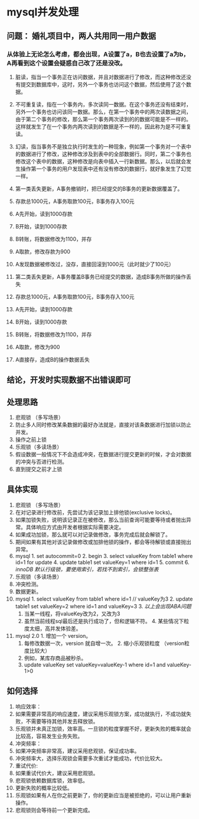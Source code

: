 # mysql并发处理

## 问题： 婚礼项目中，两人共用同一用户数据

### 从体验上无论怎么考虑，都会出现，A设置了a，B也去设置了a为b，A再看到这个设置会疑惑自己改了还是没改。

1. 脏读，指当一个事务正在访问数据，并且对数据进行了修改，而这种修改还没有提交到数据库中，这时，另外一个事务也访问这个数据，然后使用了这个数据。

2. 不可重复读，指在一个事务内，多次读同一数据。在这个事务还没有结束时，另外一个事务也访问该同一数据。那么，在第一个事务中的两次读数据之间，由于第二个事务的修改，那么第一个事务两次读到的的数据可能是不一样的。这样就发生了在一个事务内两次读到的数据是不一样的，因此称为是不可重复读。

3. 幻读，指当事务不是独立执行时发生的一种现象，例如第一个事务对一个表中的数据进行了修改，这种修改涉及到表中的全部数据行。同时，第二个事务也修改这个表中的数据，这种修改是向表中插入一行新数据。那么，以后就会发生操作第一个事务的用户发现表中还有没有修改的数据行，就好象发生了幻觉一样。

4. 第一类丢失更新，A事务撤销时，把已经提交的B事务的更新数据覆盖了。
  1. 存款总1000元，A事务取款100元，B事务存入100元
  2. A先开始，读到1000存款
  3. B开始，读到1000存款
  4. B转账，将数据修改为1100，并存
  5. A取款，修改存款为900
  6. A发现数据被修改过，没存，直接回滚到1000元（此时就少了100元）

5. 第二类丢失更新，A事务覆盖B事务已经提交的数据，造成B事务所做的操作丢失 
  1. 存款总1000元，A事务取款100元，B事务存入100元 
  2. A先开始，读到1000存款
  3. B开始，读到1000存款
  4. B转账，将数据修改为1100，并存
  5. A取款，修改为900
  6. A直接存，造成B的操作数据丢失

## 结论，开发时实现数据不出错误即可

## 处理思路

1. 悲观锁 （多写场景）
  1. 防止多人同时修改某条数据的最好办法就是，直接对该条数据进行加锁以防止并发。
  1. 操作之前上锁
1. 乐观锁（多读场景）
  1. 假设数据一般情况下不会造成冲突，在数据进行提交更新的时候，才会对数据的冲突与否进行检测。
  1. 直到提交之前才上锁

## 具体实现

1. 悲观锁 （多写场景）
  1. 在对记录进行修改前，先尝试为该记录加上排他锁(exclusive locks)。
  2. 如果加锁失败，说明该记录正在被修改，那么当前查询可能要等待或者抛出异常。具体响应方式由开发者根据实际需要决定。
  3. 如果成功加锁，那么就可以对记录做修改，事务完成后就会解锁了。
  4. 期间如果有其他对该记录做修改或加排他锁的操作，都会等待解锁或直接抛出异常。
  5. mysql
    1. set autocommit=0
    2. begin
    3. select valueKey from table1 where id=1 for update
    4. update table1 set valueKey=1 where id=1
    5. commit
    6. *innoDB 默认行级锁，要使用索引，若找不到索引，会锁整张表*
2. 乐观锁（多读场景）
  1. 冲突检测。
  2. 数据更新。
  3. mysql
    1. select valueKey from table1 where id=1 // valueKey为3
    2. update table1 set valueKey=2 where id=1 and valueKey=3
    3. *以上会出现ABA问题*
      1. 当某一线程，将valueKey改为2，又改为3
      2. 虽然当前线程sql最后还是执行成功了，但和逻辑不符。
    4. 某些情况下粒度太细，高并发体验差。
  4. mysql 2.0
    1. 增加一个 version。
      1. 每修改数据一次，version 就自增一次。
    2. 缩小乐观锁粒度 （version粒度比较大）
      1. 例如，某库存商品被秒杀。
      1. update valueKey set valueKey=valueKey-1 where id=1 and valueKey-1>0

## 如何选择

1. 响应效率：
  1. 如果需要非常高的响应速度，建议采用乐观锁方案，成功就执行，不成功就失败，不需要等待其他并发去释放锁。
  2. 乐观锁并未真正加锁，效率高。一旦锁的粒度掌握不好，更新失败的概率就会比较高，容易发生业务失败。
2. 冲突频率：
  1. 如果冲突频率非常高，建议采用悲观锁，保证成功率。
  2. 冲突频率大，选择乐观锁会需要多次重试才能成功，代价比较大。
3. 重试代价: 
  1. 如果重试代价大，建议采用悲观锁。
  2. 悲观锁依赖数据库锁，效率低。
  3. 更新失败的概率比较低。
4. 乐观锁如果有人在你之前更新了，你的更新应当是被拒绝的，可以让用户重新操作。
5. 悲观锁则会等待前一个更新完成。